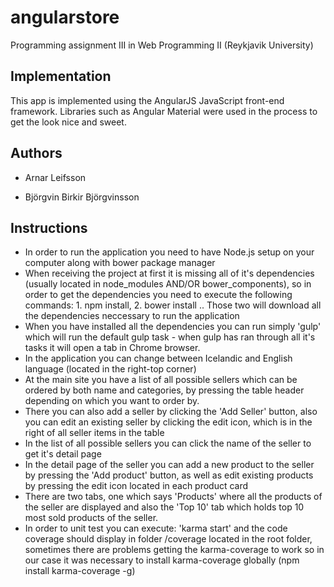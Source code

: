 # angularstore
Programming assignment III in Web Programming II (Reykjavik University)

## Implementation

This app is implemented using the AngularJS JavaScript front-end framework. Libraries such as Angular Material were used in the process to get the look nice and sweet.

## Authors

 - Arnar Leifsson 

 - Björgvin Birkir Björgvinsson

## Instructions

  - In order to run the application you need to have Node.js setup on your computer along with bower package manager
  - When receiving the project at first it is missing all of it's dependencies (usually located in node_modules AND/OR bower_components), so in order to get the dependencies you need to execute the following commands: 1. npm install, 2. bower install .. Those two will download all the dependencies neccessary to run the application
  - When you have installed all the dependencies you can run simply 'gulp' which will run the default gulp task - when gulp has ran through all it's tasks it will open a tab in Chrome browser.
  - In the application you can change between Icelandic and English language (located in the right-top corner)
  - At the main site you have a list of all possible sellers which can be ordered by both name and categories, by pressing the table header depending on which you want to order by.
  - There you can also add a seller by clicking the 'Add Seller' button, also you can edit an existing seller by clicking the edit icon, which is in the right of all seller items in the table
  - In the list of all possible sellers you can click the name of the seller to get it's detail page
  - In the detail page of the seller you can add a new product to the seller by pressing the 'Add product' button, as well as edit existing products by pressing the edit icon located in each product card
  - There are two tabs, one which says 'Products' where all the products of the seller are displayed and also the 'Top 10' tab which holds top 10 most sold products of the seller.
  - In order to unit test you can execute: 'karma start' and the code coverage should display in folder /coverage located in the root folder, sometimes there are problems getting the karma-coverage to work so in our case it was necessary to install karma-coverage globally (npm install karma-coverage -g)
